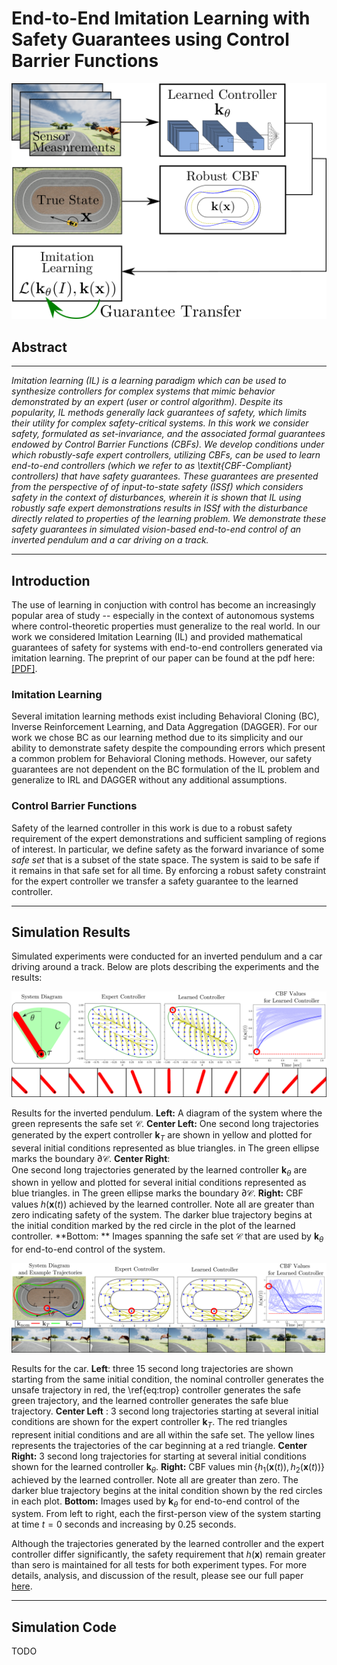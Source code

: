 # End-to-End Imitation Learning with Safety Guarantees using Control Barrier Functions

<p align="center">
 <img src="figures/overview_figure.png" />
</p>


## Abstract
--- 
*Imitation learning (IL) is a learning paradigm 
which can be used to synthesize controllers for complex systems that mimic behavior demonstrated by an expert (user or control algorithm). Despite its popularity, IL methods generally lack guarantees of safety, which limits their utility for complex safety-critical systems. In this work we consider safety, formulated as set-invariance, and the associated formal guarantees endowed by Control Barrier Functions (CBFs). We develop conditions under which robustly-safe expert controllers, utilizing CBFs, can be used to learn end-to-end controllers (which we refer to as \textit{CBF-Compliant} controllers) that have safety guarantees. These guarantees are presented from the perspective of of input-to-state safety (ISSf) which considers safety in the context of disturbances, wherein it is shown that IL using  robustly safe expert demonstrations results in ISSf with the disturbance directly related to properties of the learning problem.  We demonstrate these safety guarantees in simulated vision-based end-to-end control of an inverted pendulum and a car driving on a track.*

--- 

## Introduction 
The use of learning in conjuction with control has become an increasingly popular area of study -- especially in the context of autonomous systems where control-theoretic properties must generalize to the real world. In our work we considered Imitation Learning (IL) and provided mathematical guarantees of safety for systems with end-to-end controllers generated via imitation learning. The preprint of our paper can be found at the pdf here: [[PDF]](https://www.rkcosner.com/assets/files/e2eIlCBF.pdf). 

### Imitation Learning
Several imitation learning methods exist including Behavioral Cloning (BC), Inverse Reinforcement Learning, and Data Aggregation (DAGGER). For our work we chose BC as our learning method due to its simplicity and our ability to demonstrate safety despite the compounding errors which present a common problem for Behavioral Cloning methods. However, our safety guarantees are not dependent on the BC formulation of the IL problem and generalize to IRL and DAGGER without any additional assumptions. 

### Control Barrier Functions

Safety of the learned controller in this work is due to a robust safety requirement of the expert demonstrations and sufficient sampling of regions of interest. In particular, we define safety as the forward invariance of some *safe set* that is a subset of the state space. The system is said to be safe if it remains in that safe set for all time. By enforcing a robust safety constraint for the expert controller we transfer a safety guarantee to the learned controller. 

---

## Simulation Results 

Simulated experiments were conducted for an inverted pendulum and a car driving around a track. Below are plots describing the experiments and the results: 


<p align="center">
 <img src="figures/ip_results_wide.png" />
</p>

Results for the inverted pendulum. **Left:** A diagram of the system where the green represents the safe set $\mathcal{C}$. 
**Center Left:** One second long trajectories generated by the expert controller $\mathbf{k}_T$ are shown in yellow and plotted for several initial conditions represented as blue triangles. in The green ellipse marks the boundary $\partial \mathcal{C}$. 
**Center Right**:  
One second long trajectories generated by the learned controller $\mathbf{k}_\theta$ are shown in yellow and plotted for several initial conditions represented as blue triangles. in The green ellipse marks the boundary $\partial \mathcal{C}$. 
**Right:** CBF  values $h (\mathbf{x}(t))$ achieved by the learned controller. Note all are greater than zero indicating safety of the system. The darker blue trajectory begins at the initial condition marked by the red circle in the plot of the learned controller. **Bottom: ** Images spanning the safe set $\mathcal{C}$ that are used by $\mathbf{k}_\theta$ for end-to-end control of the system. 

<p align="center">
 <img src="figures/car_results_wide.png" />
</p>

Results for the car. **Left**: three 15 second long trajectories are shown starting from the same initial condition, the nominal controller generates the unsafe trajectory in red, the \ref{eq:trop} controller generates the safe green trajectory, and the learned controller generates the safe blue trajectory. **Center Left** :  3 second long trajectories starting at several initial conditions are shown for the expert controller $\mathbf{k}_T$. The red triangles represent initial conditions and are all within the safe set. The yellow lines represents the trajectories of the car beginning at a red triangle. 
**Center Right:**  3 second long trajectories for starting at several initial conditions shown for the learned controller $\mathbf{k}_\theta$. 
**Right:** CBF values $\min \{h_1(\mathbf{x}(t)), h_2(\mathbf{x}(t))\}$ achieved by the learned controller. Note all are greater than zero. The darker blue trajectory begins at the inital condition shown by the red circles in each plot. 
**Bottom:** Images used by $\mathbf{k}_\theta$ for end-to-end control of the system. From left to right, each the first-person view of the system starting at time $t= 0$ seconds and increasing by $0.25$ seconds.

Although the trajectories generated by the learned controller and the expert controller differ significantly, the safety requirement that $h(\mathbf{x})$ remain greater than sero is maintained for all tests for both experiment types. For more details, analysis, and discussion of the result, please see our full paper [here](https://www.rkcosner.com/assets/files/e2eIlCBF.pdf). 


--- 

## Simulation Code

TODO 